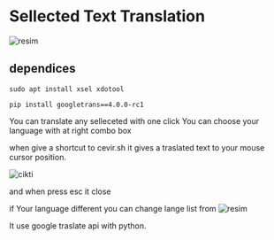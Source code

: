 # Sellected Text Translation
![resim](https://github.com/halak0013/sellected_text_translation/assets/75750279/fd6fab45-40e7-4f36-bd40-740d09f8b2e0)


## dependices

`sudo apt install xsel xdotool`

`pip install googletrans==4.0.0-rc1`

You can translate any selleceted with one click
You can choose your language with at right combo box

when give a shortcut to cevir.sh it gives a traslated text to your mouse cursor position.

![cikti](https://github.com/halak0013/sellected_text_translation/assets/75750279/e064c1e0-b5f8-48e5-92d2-ca43045db4e3)

and when press esc it close

if Your language different you can change lange list from 
![resim](https://github.com/halak0013/sellected_text_translation/assets/75750279/a002ec74-f502-4083-8577-fbee22ad4ac5)

It use google traslate api with python.
